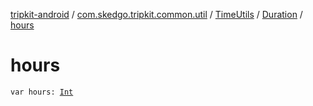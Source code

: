[tripkit-android](../../../index.md) / [com.skedgo.tripkit.common.util](../../index.md) / [TimeUtils](../index.md) / [Duration](index.md) / [hours](./hours.md)

# hours

`var hours: `[`Int`](https://kotlinlang.org/api/latest/jvm/stdlib/kotlin/-int/index.html)